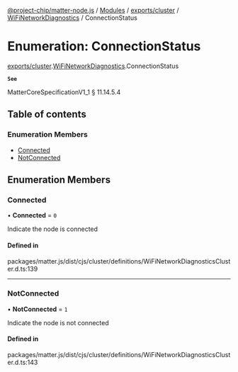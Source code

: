 [@project-chip/matter-node.js](../README.md) / [Modules](../modules.md) / [exports/cluster](../modules/exports_cluster.md) / [WiFiNetworkDiagnostics](../modules/exports_cluster.WiFiNetworkDiagnostics.md) / ConnectionStatus

# Enumeration: ConnectionStatus

[exports/cluster](../modules/exports_cluster.md).[WiFiNetworkDiagnostics](../modules/exports_cluster.WiFiNetworkDiagnostics.md).ConnectionStatus

**`See`**

MatterCoreSpecificationV1_1 § 11.14.5.4

## Table of contents

### Enumeration Members

- [Connected](exports_cluster.WiFiNetworkDiagnostics.ConnectionStatus.md#connected)
- [NotConnected](exports_cluster.WiFiNetworkDiagnostics.ConnectionStatus.md#notconnected)

## Enumeration Members

### Connected

• **Connected** = ``0``

Indicate the node is connected

#### Defined in

packages/matter.js/dist/cjs/cluster/definitions/WiFiNetworkDiagnosticsCluster.d.ts:139

___

### NotConnected

• **NotConnected** = ``1``

Indicate the node is not connected

#### Defined in

packages/matter.js/dist/cjs/cluster/definitions/WiFiNetworkDiagnosticsCluster.d.ts:143
